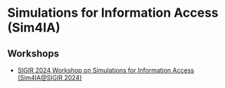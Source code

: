 # Simulations for Information Access (Sim4IA)

## Workshops

- [SIGIR 2024 Workshop on Simulations for Information Access (Sim4IA@SIGIR 2024)](https://sim4ia.org/sigir2024/)



